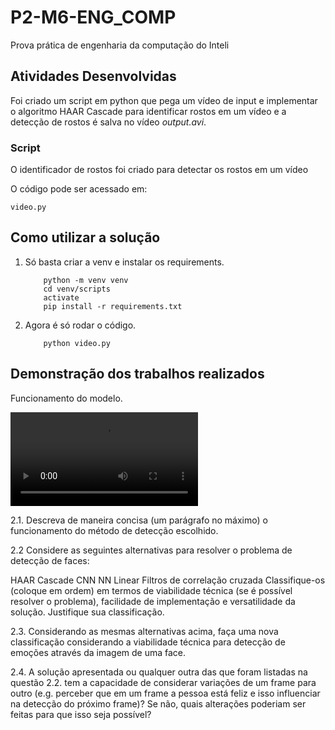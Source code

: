# P2-M6-ENG_COMP
 Prova prática de engenharia da computação do Inteli 

## Atividades Desenvolvidas 
Foi criado um script em python que pega um vídeo de input e implementar o algoritmo HAAR Cascade para identificar rostos em um vídeo e a detecção de rostos é salva no vídeo *output.avi*. 

### Script 
O identificador de rostos foi criado para detectar os rostos em um vídeo 

O código pode ser acessado em: 

    video.py


## Como utilizar a solução 


1. Só basta criar a venv e instalar os requirements.

    ```console 
        python -m venv venv
        cd venv/scripts 
        activate
        pip install -r requirements.txt
    ``` 

2. Agora é só rodar o código.
    ```console 
        python video.py
    ``` 

## Demonstração dos trabalhos realizados 
Funcionamento do modelo. 

![Demonstração](output.avi)



2.1.
Descreva de maneira concisa (um parágrafo no máximo) o funcionamento do método de detecção escolhido.

2.2
Considere as seguintes alternativas para resolver o problema de detecção de faces:

HAAR Cascade
CNN
NN Linear
Filtros de correlação cruzada
Classifique-os (coloque em ordem) em termos de viabilidade técnica (se é possível resolver o problema), facilidade de implementação e versatilidade da solução. Justifique sua classificação.

2.3.
Considerando as mesmas alternativas acima, faça uma nova classificação considerando a viabilidade técnica para detecção de emoções através da imagem de uma face.

2.4.
A solução apresentada ou qualquer outra das que foram listadas na questão 2.2. tem a capacidade de considerar variações de um frame para outro (e.g. perceber que em um frame a pessoa está feliz e isso influenciar na detecção do próximo frame)? Se não, quais alterações poderiam ser feitas para que isso seja possível?